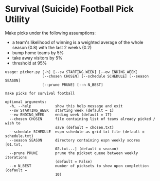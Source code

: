 # Survival (Suicide) Football Pick Utility

Make picks under the following assumptions:

* a team's likelihood of winning is a weighted average of the whole season (0.8) with the last 2 weeks (0.2)
* bump home teams by 5%
* take away visitors by 5%
* threshold at 95%

```
usage: picker.py [-h] [--sw STARTING_WEEK] [--ew ENDING_WEEK]
                 [--chosen CHOSEN] [--schedule SCHEDULE] [--season SEASON]
                 [--prune PRUNE] [--n N_BEST]

make picks for survival football

optional arguments:
  -h, --help           show this help message and exit
  --sw STARTING_WEEK   starting week (default = 1)
  --ew ENDING_WEEK     ending week (default = 17)
  --chosen CHOSEN      file containing list of teams already picked / wish to
                       save (default = chosen.txt)
  --schedule SCHEDULE  espn schedule as grid txt file (default = schedule.txt)
  --season SEASON      directory containing espn weekly scores [01.txt,
                       02.txt...] (default = season)
  --prune PRUNE        prune the pickset queue between weekly iterations
                       (default = False)
  --n N_BEST           number of picksets to show upon complettion (default =
                       10)
```
